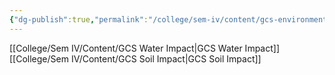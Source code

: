 ```yaml
---
{"dg-publish":true,"permalink":"/college/sem-iv/content/gcs-environmental-impacts/"}
---
```


[[College/Sem IV/Content/GCS Water Impact\|GCS Water Impact]]
[[College/Sem IV/Content/GCS Soil Impact\|GCS Soil Impact]]
